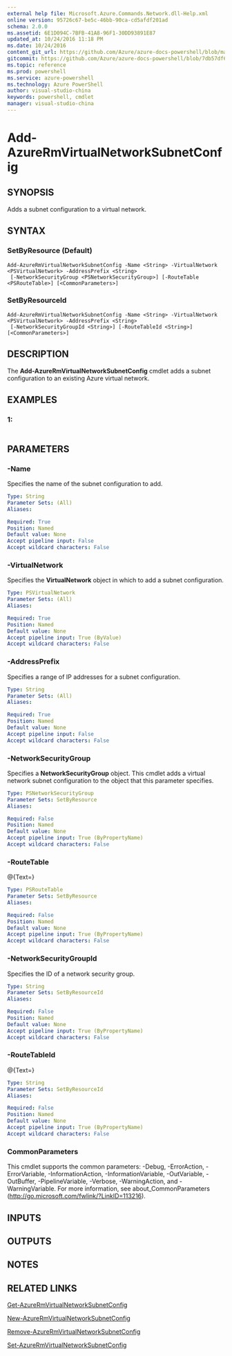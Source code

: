 ```yaml
---
external help file: Microsoft.Azure.Commands.Network.dll-Help.xml
online version: 95726c67-be5c-46bb-90ca-cd5afdf201ad
schema: 2.0.0
ms.assetid: 6E1D094C-7BFB-41A8-96F1-30DD93891E87
updated_at: 10/24/2016 11:18 PM
ms.date: 10/24/2016
content_git_url: https://github.com/Azure/azure-docs-powershell/blob/master/azureps-cmdlets-docs/ResourceManager/AzureRM.Network/v3.0.0/Add-AzureRmVirtualNetworkSubnetConfig.md
gitcommit: https://github.com/Azure/azure-docs-powershell/blob/7db57df6b5e709a7c001e6de362a1240d7583ae8/azureps-cmdlets-docs/ResourceManager/AzureRM.Network/v3.0.0/Add-AzureRmVirtualNetworkSubnetConfig.md
ms.topic: reference
ms.prod: powershell
ms.service: azure-powershell
ms.technology: Azure PowerShell
author: visual-studio-china
keywords: powershell, cmdlet
manager: visual-studio-china
---
```


# Add-AzureRmVirtualNetworkSubnetConfig

## SYNOPSIS
Adds a subnet configuration to a virtual network.

## SYNTAX

### SetByResource (Default)
```
Add-AzureRmVirtualNetworkSubnetConfig -Name <String> -VirtualNetwork <PSVirtualNetwork> -AddressPrefix <String>
 [-NetworkSecurityGroup <PSNetworkSecurityGroup>] [-RouteTable <PSRouteTable>] [<CommonParameters>]
```

### SetByResourceId
```
Add-AzureRmVirtualNetworkSubnetConfig -Name <String> -VirtualNetwork <PSVirtualNetwork> -AddressPrefix <String>
 [-NetworkSecurityGroupId <String>] [-RouteTableId <String>] [<CommonParameters>]
```

## DESCRIPTION
The **Add-AzureRmVirtualNetworkSubnetConfig** cmdlet adds a subnet configuration to an existing Azure virtual network.

## EXAMPLES

### 1:
```

```

## PARAMETERS

### -Name
Specifies the name of the subnet configuration to add.

```yaml
Type: String
Parameter Sets: (All)
Aliases: 

Required: True
Position: Named
Default value: None
Accept pipeline input: False
Accept wildcard characters: False
```

### -VirtualNetwork
Specifies the **VirtualNetwork** object in which to add a subnet configuration.

```yaml
Type: PSVirtualNetwork
Parameter Sets: (All)
Aliases: 

Required: True
Position: Named
Default value: None
Accept pipeline input: True (ByValue)
Accept wildcard characters: False
```

### -AddressPrefix
Specifies a range of IP addresses for a subnet configuration.

```yaml
Type: String
Parameter Sets: (All)
Aliases: 

Required: True
Position: Named
Default value: None
Accept pipeline input: False
Accept wildcard characters: False
```

### -NetworkSecurityGroup
Specifies a **NetworkSecurityGroup** object.
This cmdlet adds a virtual network subnet configuration to the object that this parameter specifies.

```yaml
Type: PSNetworkSecurityGroup
Parameter Sets: SetByResource
Aliases: 

Required: False
Position: Named
Default value: None
Accept pipeline input: True (ByPropertyName)
Accept wildcard characters: False
```

### -RouteTable
@{Text=}

```yaml
Type: PSRouteTable
Parameter Sets: SetByResource
Aliases: 

Required: False
Position: Named
Default value: None
Accept pipeline input: True (ByPropertyName)
Accept wildcard characters: False
```

### -NetworkSecurityGroupId
Specifies the ID of a network security group.

```yaml
Type: String
Parameter Sets: SetByResourceId
Aliases: 

Required: False
Position: Named
Default value: None
Accept pipeline input: True (ByPropertyName)
Accept wildcard characters: False
```

### -RouteTableId
@{Text=}

```yaml
Type: String
Parameter Sets: SetByResourceId
Aliases: 

Required: False
Position: Named
Default value: None
Accept pipeline input: True (ByPropertyName)
Accept wildcard characters: False
```

### CommonParameters
This cmdlet supports the common parameters: -Debug, -ErrorAction, -ErrorVariable, -InformationAction, -InformationVariable, -OutVariable, -OutBuffer, -PipelineVariable, -Verbose, -WarningAction, and -WarningVariable. For more information, see about_CommonParameters (http://go.microsoft.com/fwlink/?LinkID=113216).

## INPUTS

## OUTPUTS

## NOTES

## RELATED LINKS

[Get-AzureRmVirtualNetworkSubnetConfig](.\Get-AzureRmVirtualNetworkSubnetConfig.md)

[New-AzureRmVirtualNetworkSubnetConfig](.\New-AzureRmVirtualNetworkSubnetConfig.md)

[Remove-AzureRmVirtualNetworkSubnetConfig](.\Remove-AzureRmVirtualNetworkSubnetConfig.md)

[Set-AzureRmVirtualNetworkSubnetConfig](.\Set-AzureRmVirtualNetworkSubnetConfig.md)


